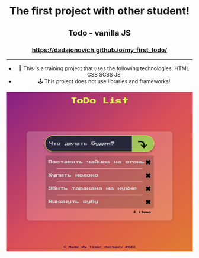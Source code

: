 <div id="header" align="center">

# The first project with other student!

## Todo - vanilla JS

### https://dadajonovich.github.io/my_first_todo/

---

- :game_die: This is a training project that uses the following technologies: HTML CSS SCSS JS
- :joystick: This project does not use libraries and frameworks!

<img src="img/image.png" alt="image" width="900" />
</div>



